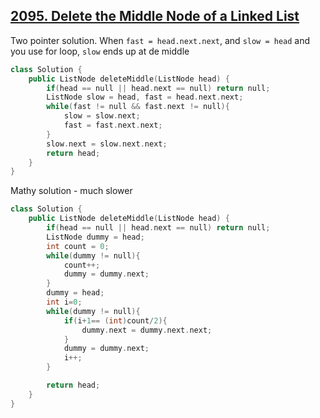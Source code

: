 ## [2095. Delete the Middle Node of a Linked List](https://leetcode.com/problems/delete-the-middle-node-of-a-linked-list/)

Two pointer solution. When `fast = head.next.next`, and `slow = head` and you use for loop, `slow` ends up at de middle
```cpp
class Solution {
    public ListNode deleteMiddle(ListNode head) {
        if(head == null || head.next == null) return null;
        ListNode slow = head, fast = head.next.next;
        while(fast != null && fast.next != null){
            slow = slow.next;
            fast = fast.next.next;
        }
        slow.next = slow.next.next;
        return head;
    }
}
```
Mathy solution - much slower
```cpp
class Solution {
    public ListNode deleteMiddle(ListNode head) {
        if(head == null || head.next == null) return null;
        ListNode dummy = head;
        int count = 0;
        while(dummy != null){
            count++;
            dummy = dummy.next;
        }
        dummy = head;
        int i=0;
        while(dummy != null){
            if(i+1== (int)count/2){
                dummy.next = dummy.next.next;
            }
            dummy = dummy.next;
            i++;
        }

        return head;
    }
}

```

